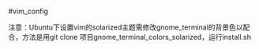 #vim_config

注意：Ubuntu下设置vim的solarized主题需修改gnome_terminal的背景色以配合，方法是用git clone
项目gnome_terminal_colors_solarized，运行install.sh
